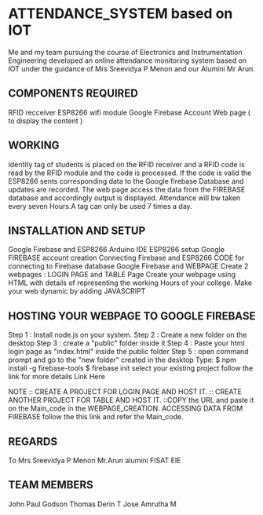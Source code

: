 # ATTENDANCE_SYSTEM based on IOT

Me and my team pursuing the course of Electronics and Instrumentation Engineering developed an online attendance monitoring system based on IOT under the guidance of Mrs Sreevidya P Menon and our Alumini Mr Arun.

## COMPONENTS REQUIRED

RFID recceiver
ESP8266 wifi module
Google Firebase Account
Web page ( to display the content )

## WORKING

Identity tag of students is placed on the RFID receiver and a RFID code is read by the RFID module and the code is processed. If the code is valid the ESP8266 sents corresponding data to the Google firebase Database and updates are recorded. The web page access the data from the FIREBASE database and accordingly output is displayed. Attendance will bw taken every seven Hours.A tag can only be used 7 times a day.

## INSTALLATION AND SETUP

Google Firebase and ESP8266
Arduino IDE
ESP8266 setup
Google FIREBASE account creation
Connecting Firebase and ESP8266
CODE for connecting to Firebase database
Google Firebase and WEBPAGE
Create 2 webpages : LOGIN PAGE and TABLE Page
Create your webpage using HTML with details of representing the working Hours of your college.
Make your web dynamic by adding JAVASCRIPT

## HOSTING YOUR WEBPAGE TO GOOGLE FIREBASE

Step 1 : Install node.js on your system.
Step 2 : Create a new folder on the desktop
Step 3 : create a "public" folder inside it
Step 4 : Paste your html login page as "index.html" inside the public folder
Step 5 : open command prompt and go to the "new folder" created in the desktop
Type:
$ npm install -g firebase-tools
$ firebase init
select your existing project
follow the link for more details Link Here


NOTE :: CREATE A PROJECT FOR LOGIN PAGE AND HOST IT.
:: CREATE ANOTHER PROJECT FOR TABLE AND HOST IT.
::COPY the URL and paste it on the Main_code in the WEBPAGE_CREATION.
ACCESSING DATA FROM FIREBASE
follow the this link and refer the Main_code.

## REGARDS
To Mrs Sreevidya P Menon
Mr.Arun alumini FISAT EIE

## TEAM MEMBERS

John Paul
Godson Thomas
Derin T Jose
Amrutha M
